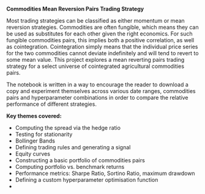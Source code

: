 **Commodities Mean Reversion Pairs Trading Strategy**

Most trading strategies can be classified as either momentum or mean reversion strategies. Commodities are often fungible, which means they can be used as substitutes for each other given the right economics. For such fungible commodities pairs, this implies both a positive correlation, as well as cointegration. Cointegration simply means that the individual price series for the two commodities cannot deviate indefinitely and will tend to revert to some mean value. This project explores a mean reverting pairs trading strategy for a select universe of cointegrated agricultural commodities pairs.

The notebook is written in a way to encourage the reader to download a copy and experiment themselves across various date ranges, commodities pairs and hyperparameter combinations in order to compare the relative performance of different strategies.

**Key themes covered:**
- Computing the spread via the hedge ratio
- Testing for stationarity
- Bollinger Bands
- Defining trading rules and generating a signal
- Equity curves
- Constructing a basic portfolio of commodities pairs
- Computing portfolio vs. benchmark returns
- Performance metrics: Sharpe Ratio, Sortino Ratio, maximum drawdown
- Defining a custom hyperparameter optimisation function
- 
